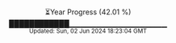 <p align="center">
⏳Year Progress (42.01 %) <br>
████████████▁▁▁▁▁▁▁▁▁▁▁▁▁▁▁▁▁▁ <br>
<sub>Updated: Sun, 02 Jun 2024 18:23:04 GMT</sub>
</p>

